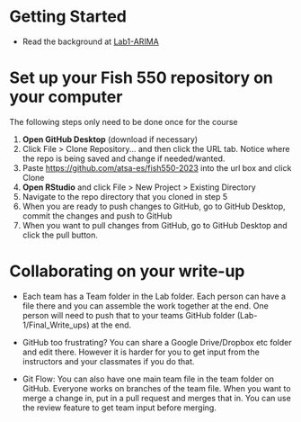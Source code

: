 # Getting Started

* Read the background at [Lab1-ARIMA](https://atsa-es.github.io/fish550-2023/Lab-1/Lab1-ARIMA.html)

# Set up your Fish 550 repository on your computer

The following steps only need to be done once for the course

1. **Open GitHub Desktop** (download if necessary)
2. Click File > Clone Repository... and then click the URL tab. Notice where the repo is being saved and change if needed/wanted.
3. Paste https://github.com/atsa-es/fish550-2023 into the url box and click Clone
4. **Open RStudio** and click File > New Project > Existing Directory
5. Navigate to the repo directory that you cloned in step 5
6. When you are ready to push changes to GitHub, go to GitHub Desktop, commit the changes and push to GitHub
7. When you want to pull changes from GitHub, go to GitHub Desktop and click the pull button.

# Collaborating on your write-up

* Each team has a Team folder in the Lab folder. Each person can have a file there and you can assemble the work together at the end. One person will need to push that to your teams GitHub folder (Lab-1/Final_Write_ups) at the end.

* GitHub too frustrating? You can share a Google Drive/Dropbox etc folder and edit there. However it is harder for you to get input from the instructors and your classmates if you do that.

* Git Flow: You can also have one main team file in the team folder on GitHub. Everyone works on branches of the team file. When you want to merge a change in, put in a pull request and merges that in. You can use the review feature to get team input before merging.



